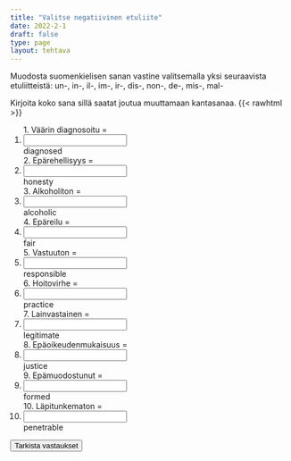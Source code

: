 ```yaml
---
title: "Valitse negatiivinen etuliite"
date: 2022-2-1
draft: false
type: page
layout: tehtava
---
```


Muodosta suomenkielisen sanan vastine valitsemalla yksi seuraavista etuliitteistä: un-, in-, il-, im-, ir-, dis-, non-, de-, mis-, mal- 

Kirjoita koko sana sillä saatat joutua muuttamaan kantasanaa.
{{< rawhtml >}}
<div class="tehtava">
<form autocomplete="off">
  <ol>
  
<section>
1. Väärin diagnosoitu = &nbsp;<li><input id="q1" type="text"/><span></span></li>diagnosed
</section>
<section>
2. Epärehellisyys = &nbsp;<li><input id="q2" type="text"/><span></span></li>honesty
</section>
<section>
3. Alkoholiton = &nbsp;<li><input id="q3" type="text"/><span></span></li>alcoholic
</section>
<section>
4. Epäreilu = &nbsp;<li><input id="q4" type="text"/><span></span></li>fair
</section>
<section>
5. Vastuuton = &nbsp;<li><input id="q5" type="text"/><span></span></li>responsible
</section>
<section>
6. Hoitovirhe = &nbsp;<li><input id="q6" type="text"/><span></span></li>practice
</section>
<section>
7. Lainvastainen = &nbsp;<li><input id="q7" type="text"/><span></span></li>legitimate
</section>
<section>
8. Epäoikeudenmukaisuus =  &nbsp;<li><input id="q8" type="text"/><span></span></li>justice
</section>
<section>
9. Epämuodostunut = &nbsp;<li><input id="q9" type="text"/><span></span></li>formed
</section>
<section>
10. Läpitunkematon = &nbsp;<li><input id="q10" type="text"/><span></span></li>penetrable
</section> 


</ol>
  
 <link rel="stylesheet" type="text/css" href="/css/kirjoita1.css"/>

<div id="buttonWrapper">
   <input type="submit" id="submit" value="Tarkista vastaukset" />
   </div>
</form>

</div>


<script>
var answers = {
  "q1": ["mis"],
  "q2": ["dis"],
  "q3": ["non"],
  "q4": ["un"],
  "q5": ["ir",],
  "q6": ["mal"],
  "q7": ["il"],
  "q8": ["in"],
  "q9": ["de"],
  };

function markAnswers() {
  $("input[type='text']").each(function() {
    console.log($.inArray(this.value, answers[this.id]));
    if ($.inArray(this.value.toLowerCase().trim(), answers[this.id]) === -1) {
      $(this).parent()[0].setAttribute("class", "vaarin");
    } else {
      $(this).parent()[0].setAttribute("class", "oikein");
    }
  })
}

$("form").on("submit", function(e) {
  e.preventDefault();
  markAnswers();
});

const input = document.querySelector('.tehtava input');
const span = document.querySelector('.tehtava span');

document.querySelectorAll("input").forEach(elem => elem.addEventListener('input', function (event) {
    span.innerHTML = this.value.replace(/\s/g, '&nbsp;');
    this.style.width = span.offsetWidth + 'px';
}));

</script>
</rawhtml>